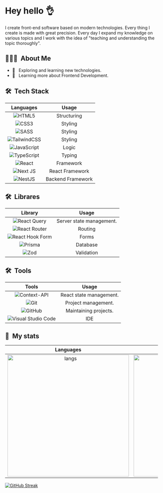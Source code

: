 <h1> Hey hello 👌</h2>

<p>
  I create front-end software based on modern technologies. Every thing I create is made with great precision. Every day I expand my knowledge on various topics and I work with the idea of "teaching and understanding the topic thoroughly".
</p>

<h2> 👨🏻‍💻 &nbsp;About Me </h3>

- 🤔 &nbsp; Exploring and learning new technologies.
- 🌱 &nbsp; Learning more about Frontend Development.

<h2> 🛠 &nbsp;Tech Stack</h3>

Languages             |  Usage
:-------------------------:|:-------------------------:
 ![HTML5](https://img.shields.io/badge/-HTML5-333333?&logo=HTML5&style=flat) |  Structuring
 ![CSS3](https://img.shields.io/badge/css3-%231572B6.svg?style=for-the-badge&logo=css3&logoColor=white&style=flat) |  Styling
 ![SASS](https://img.shields.io/badge/SASS-hotpink.svg?style=for-the-badge&logo=SASS&logoColor=white&style=flat) |  Styling
 ![TailwindCSS](https://img.shields.io/badge/tailwindcss-%2338B2AC.svg?style=for-the-badge&logo=tailwind-css&logoColor=white&style=flat) |  Styling
 ![JavaScript](https://img.shields.io/badge/javascript-%23323330.svg?style=for-the-badge&logo=javascript&logoColor=%23F7DF1E&style=flat) |  Logic
 ![TypeScript](https://img.shields.io/badge/typescript-%23007ACC.svg?style=for-the-badge&logo=typescript&logoColor=white&style=flat) |  Typing
 ![React](https://img.shields.io/badge/react-%2320232a.svg?style=for-the-badge&logo=react&logoColor=%2361DAFB&style=flat) |  Framework
 ![Next JS](https://img.shields.io/badge/Next-black?style=for-the-badge&logo=next.js&logoColor=white&style=flat) |  React Framework
 ![NestJS](https://img.shields.io/badge/nestjs-%23E0234E.svg?style=for-the-badge&logo=nestjs&logoColor=white) |  Backend Framework


<h2> 🛠 &nbsp;Librares</h2>

Library             |  Usage
:-------------------------:|:-------------------------:
 ![React Query](https://img.shields.io/badge/-React%20Query-FF4154?style=for-the-badge&logo=react%20query&logoColor=white&style=flat) |  Server state management.
 ![React Router](https://img.shields.io/badge/React_Router-CA4245?style=for-the-badge&logo=react-router&logoColor=white&style=flat) | Routing
 ![React Hook Form](https://img.shields.io/badge/React%20Hook%20Form-%23EC5990.svg?style=for-the-badge&logo=reacthookform&logoColor=white&style=flat)| Forms
 ![Prisma](https://img.shields.io/badge/Prisma-3982CE?style=for-the-badge&logo=Prisma&logoColor=white&style=flat)| Database
 ![Zod](https://img.shields.io/badge/zod-%233068b7.svg?style=for-the-badge&logo=zod&logoColor=white&style=flat) |  Validation

<h2> 🛠 &nbsp;Tools</h2>

Tools             |  Usage
:-------------------------:|:-------------------------:
 ![Context-API](https://img.shields.io/badge/Context--Api-000000?style=for-the-badge&logo=react&style=flat) |  React state management.
 ![Git](https://img.shields.io/badge/-Git-333333?style=flat&logo=git) |  Project management.
 ![GitHub](https://img.shields.io/badge/-GitHub-333333?style=flat&logo=github) |  Maintaining projects.
 ![Visual Studio Code](https://img.shields.io/badge/-Visual%20Studio%20Code-333333?style=flat&logo=visual-studio-code&logoColor=007ACC) | IDE


<h2> 🔱 &nbsp;My stats</h3>

Languages             |  General Statistics
:-------------------------:|:-------------------------:
<img src="https://github-readme-stats.vercel.app/api/top-langs/?username=ktcotz&layout=compact" width="400" alt="langs" />  |  <img src="https://github-readme-stats.vercel.app/api?username=ktcotz&count_private=true&show_icons=true" width="400" alt="my stats" />


  [![GitHub Streak](https://streak-stats.demolab.com?user=ktcotz)](https://git.io/streak-stats)



